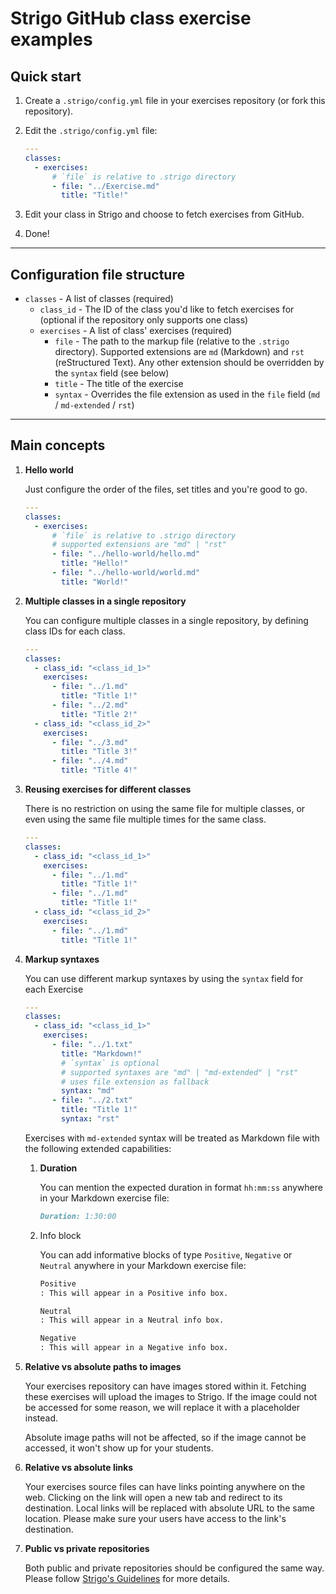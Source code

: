 # Strigo GitHub class exercise examples

## Quick start

1. Create a `.strigo/config.yml` file in your exercises repository (or fork this repository).
1. Edit the `.strigo/config.yml` file:

   ```yaml
   ---
   classes:
     - exercises:
         # `file` is relative to .strigo directory
         - file: "../Exercise.md"
           title: "Title!"
   ```

1. Edit your class in Strigo and choose to fetch exercises from GitHub.
1. Done!

---

## Configuration file structure

- `classes` - A list of classes (required)
  - `class_id` - The ID of the class you'd like to fetch exercises for (optional if the repository only supports one class)
  - `exercises` - A list of class' exercises (required)
    - `file` - The path to the markup file (relative to the `.strigo` directory). Supported extensions are `md` (Markdown) and `rst` (reStructured Text). Any other extension should be overridden by the `syntax` field (see below)
    - `title` - The title of the exercise
    - `syntax` - Overrides the file extension as used in the `file` field (`md` / `md-extended` / `rst`)

---

## Main concepts

1. **Hello world**

   Just configure the order of the files, set titles and you're good to go.

   ```yaml
   ---
   classes:
     - exercises:
         # `file` is relative to .strigo directory
         # supported extensions are "md" | "rst"
         - file: "../hello-world/hello.md"
           title: "Hello!"
         - file: "../hello-world/world.md"
           title: "World!"
   ```

1. **Multiple classes in a single repository**

   You can configure multiple classes in a single repository, by defining class IDs for each class.

   ```yaml
   ---
   classes:
     - class_id: "<class_id_1>"
       exercises:
         - file: "../1.md"
           title: "Title 1!"
         - file: "../2.md"
           title: "Title 2!"
     - class_id: "<class_id_2>"
       exercises:
         - file: "../3.md"
           title: "Title 3!"
         - file: "../4.md"
           title: "Title 4!"
   ```

1. **Reusing exercises for different classes**

   There is no restriction on using the same file for multiple classes, or even using the same file multiple times for the same class.

   ```yaml
   ---
   classes:
     - class_id: "<class_id_1>"
       exercises:
         - file: "../1.md"
           title: "Title 1!"
         - file: "../1.md"
           title: "Title 1!"
     - class_id: "<class_id_2>"
       exercises:
         - file: "../1.md"
           title: "Title 1!"
   ```

1. **Markup syntaxes**

   You can use different markup syntaxes by using the `syntax` field for each Exercise

   ```yaml
   ---
   classes:
     - class_id: "<class_id_1>"
       exercises:
         - file: "../1.txt"
           title: "Markdown!"
           # `syntax` is optional
           # supported syntaxes are "md" | "md-extended" | "rst"
           # uses file extension as fallback
           syntax: "md"
         - file: "../2.txt"
           title: "Title 1!"
           syntax: "rst"
   ```
   
   Exercises with `md-extended` syntax will be treated as Markdown file with the following extended capabilities:
   
   1. **Duration**
      
      You can mention the expected duration in format `hh:mm:ss` anywhere in your Markdown exercise file:
      ```md
      Duration: 1:30:00
      ```
   2. Info block
      
      You can add informative blocks of type `Positive`, `Negative` or `Neutral` anywhere in your Markdown exercise file:
      ```md
      Positive
      : This will appear in a Positive info box.
      
      Neutral
      : This will appear in a Neutral info box.
      
      Negative
      : This will appear in a Negative info box.
      ```

1. **Relative vs absolute paths to images**

   Your exercises repository can have images stored within it. Fetching these exercises will upload the images to Strigo. If the image could not be accessed for some reason, we will replace it with a placeholder instead.

   Absolute image paths will not be affected, so if the image cannot be accessed, it won't show up for your students.

1. **Relative vs absolute links**

   Your exercises source files can have links pointing anywhere on the web. Clicking on the link will open a new tab and redirect to its destination. Local links will be replaced with absolute URL to the same location. Please make sure your users have access to the link's destination.


1. **Public vs private repositories**

   Both public and private repositories should be configured the same way. Please follow [Strigo's Guidelines](http://help.strigo.io/en/articles/4951906-fetching-lab-exercises-from-github) for more details.
